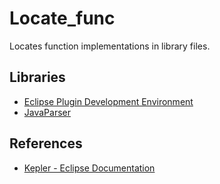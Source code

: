 Locate_func
===========

Locates function implementations in library files.


Libraries
---------

* [Eclipse Plugin Development Environment](http://www.eclipse.org/pde/)
* [JavaParser](http://code.google.com/p/javaparser/)


References
----------

* [Kepler - Eclipse Documentation](http://help.eclipse.org/kepler/index.jsp)


